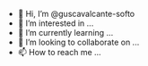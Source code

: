 - 👋 Hi, I’m @guscavalcante-softo
- 👀 I’m interested in ...
- 🌱 I’m currently learning ...
- 💞️ I’m looking to collaborate on ...
- 📫 How to reach me ...

<!---
guscavalcante-softo/guscavalcante-softo is a ✨ special ✨ repository because its `README.md` (this file) appears on your GitHub profile.
You can click the Preview link to take a look at your changes.
--->
